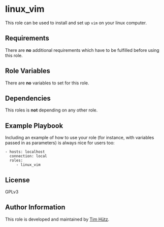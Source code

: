 linux_vim
=========

This role can be used to install and set up `vim` on your linux computer.

Requirements
------------

There are **no** additional requirements which have to be fulfilled before using this role.

Role Variables
--------------

There are **no** variables to set for this role.

Dependencies
------------

This roles is **not** depending on any other role.

Example Playbook
----------------

Including an example of how to use your role (for instance, with variables passed in as parameters) is always nice for users too:

    - hosts: localhost
      connection: local
      roles:
         - linux_vim

License
-------

GPLv3

Author Information
------------------

This role is developed and maintained by [Tim Hütz](https://github.com/thuetz).
